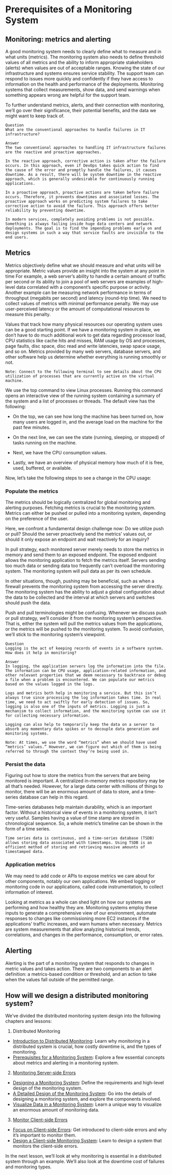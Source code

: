 # Prerequisites of a Monitoring System
## Monitoring: metrics and alerting
A good monitoring system needs to clearly define what to measure and in what units (metrics). The monitoring system also needs to define threshold values of all metrics and the ability to inform appropriate stakeholders (alerts) when values are out of acceptable ranges. Knowing the state of our infrastructure and systems ensures service stability. The support team can respond to issues more quickly and confidently if they have access to information on the health and performance of the deployments. Monitoring systems that collect measurements, show data, and send warnings when something appears wrong are helpful for the support team.

To further understand metrics, alerts, and their connection with monitoring, we’ll go over their significance, their potential benefits, and the data we might want to keep track of.
```
Question
What are the conventional approaches to handle failures in IT infrastructure?

Answer
The two conventional approaches to handling IT infrastructure failures are the reactive and proactive approaches.

In the reactive approach, corrective action is taken after the failure occurs. In this approach, even if DevOps takes quick action to find the cause of the error and promptly handle the failures, it causes downtime. As a result, there will be system downtime in the reactive approach, which is generally undesirable for continuously running applications.

In a proactive approach, proactive actions are taken before failure occurs. Therefore, it prevents downtimes and associated losses. The proactive approach works on predicting system failures to take corrective action to avoid the failure. This approach offers better reliability by preventing downtime.

In modern services, completely avoiding problems is not possible. Something is always failing inside huge data centers and network deployments. The goal is to find the impending problems early on and design systems in such a way that service faults are invisible to the end users.
```
## Metrics
Metrics objectively define what we should measure and what units will be appropriate. Metric values provide an insight into the system at any point in time For example, a web server’s ability to handle a certain amount of traffic per second or its ability to join a pool of web servers are examples of high-level data correlated with a component’s specific purpose or activity. Another example can be measuring network performance in terms of throughput (megabits per second) and latency (round-trip time). We need to collect values of metrics with minimal performance penalty. We may use user-perceived latency or the amount of computational resources to measure this penalty.

Values that track how many physical resources our operating system uses can be a good starting point. If we have a monitoring system in place, we don’t have to do much additional work to get data regarding processor load, CPU statistics like cache hits and misses, RAM usage by OS and processes, page faults, disc space, disc read and write latencies, swap space usage, and so on. Metrics provided by many web servers, database servers, and other software help us determine whether everything is running smoothly or not.

```
Note: Connect to the following terminal to see details about the CPU utilization of processes that are currently active on the virtual machine.
```

We use the top command to view Linux processes. Running this command opens an interactive view of the running system containing a summary of the system and a list of processes or threads. The default view has the following:

- On the top, we can see how long the machine has been turned on, how many users are logged in, and the average load on the machine for the past few minutes.

- On the next line, we can see the state (running, sleeping, or stopped) of tasks running on the machine.

- Next, we have the CPU consumption values.

- Lastly, we have an overview of physical memory how much of it is free, used, buffered, or available.

Now, let’s take the following steps to see a change in the CPU usage:

### Populate the metrics
The metrics should be logically centralized for global monitoring and alerting purposes. Fetching metrics is crucial to the monitoring system. Metrics can either be pushed or pulled into a monitoring system, depending on the preference of the user.

Here, we confront a fundamental design challenge now: Do we utilize push or pull? Should the server proactively send the metrics’ values out, or should it only expose an endpoint and wait reactively for an inquiry?

In pull strategy, each monitored server merely needs to store the metrics in memory and send them to an exposed endpoint. The exposed endpoint allows the monitoring application to fetch the metrics itself. Servers sending too much data or sending data too frequently can’t overload the monitoring system. The monitoring system will pull data as per its own schedule.

In other situations, though, pushing may be beneficial, such as when a firewall prevents the monitoring system from accessing the server directly. The monitoring system has the ability to adjust a global configuration about the data to be collected and the interval at which servers and switches should push the data.

Push and pull terminologies might be confusing. Whenever we discuss push or pull strategy, we’ll consider it from the monitoring system’s perspective. That is, either the system will pull the metrics values from the applications, or the metrics will be pushed to the monitoring system. To avoid confusion, we’ll stick to the monitoring system’s viewpoint.

```
Question
Logging is the act of keeping records of events in a software system. How does it help in monitoring?

Answer
In logging, the application servers log the information into the file. The information can be CPU usage, application-related information, and other relevant properties that we deem necessary to backtrace or debug a file when a problem is encountered. We can populate our metrics based on the values logged in the logs.

Logs and metrics both help in monitoring a service. But this isn’t always true since processing the log information takes time. In real time, we need to act swiftly for early detection of issues. So, logging is also one of the inputs of metrics. Logging is just a mechanism to collect information, and the monitoring system can use it for collecting necessary information.

Logging can also help to temporarily keep the data on a server to absorb any momentary data spikes or to decouple data generation and monitoring systems.
```
```
Note: At times, we use the word “metrics” when we should have used “metrics’ values.” However, we can figure out which of them is being referred to through the context they’re being used in.
```
### Persist the data
Figuring out how to store the metrics from the servers that are being monitored is important. A centralized in-memory metrics repository may be all that’s needed. However, for a large data center with millions of things to monitor, there will be an enormous amount of data to store, and a time-series database can help in this regard.

Time-series databases help maintain durability, which is an important factor. Without a historical view of events in a monitoring system, it isn’t very useful. Samples having a value of time stamp are stored in chronological sequence. So, a whole metric’s timeline can be shown in the form of a time series.

```
Time series data is continuous, and a time-series database (TSDB) allows storing data associated with timestamps. Using TSDB is an efficient method of storing and retrieving massive amounts of timestamped data.
```

### Application metrics
We may need to add code or APIs to expose metrics we care about for other components, notably our own applications. We embed logging or monitoring code in our applications, called code instrumentation, to collect information of interest.

Looking at metrics as a whole can shed light on how our systems are performing and how healthy they are. Monitoring systems employ these inputs to generate a comprehensive view of our environment, automate responses to changes like commissioning more EC2 instances if the applications’ traffic increases, and warn humans when necessary. Metrics are system measurements that allow analyzing historical trends, correlations, and changes in the performance, consumption, or error rates.
## Alerting
Alerting is the part of a monitoring system that responds to changes in metric values and takes action. There are two components to an alert definition: a metrics-based condition or threshold, and an action to take when the values fall outside of the permitted range.



## How will we design a distributed monitoring system?
We’ve divided the distributed monitoring system design into the following chapters and lessons:

1. Distributed Monitoring
- [Introduction to Distributed Monitoring](../Introduction%20to%20Distributed%20Monitoring/README.md): Learn why monitoring in a distributed system is crucial, how costly downtime is, and the types of monitoring.
- [Prerequisites for a Monitoring System](../System%20Design%20Distributed%20Monitoring/README.md): Explore a few essential concepts about metrics and alerting in a monitoring system.
2. [Monitoring Server-side Errors](../../Monitor%20Server-side%20Errors/Design%20of%20a%20Blob%20Store/README.md)
- [Designing a Monitoring System](../../Monitor%20Server-side%20Errors/Design%20of%20aa%20Blob%20Store/README.md): Define the requirements and high-level design of the monitoring system.
- [A Detailed Design of the Monitoring System](../../Monitor%20Server-side%20Errors/Detailed%20Design%20of%20a%20Monitoring%20System/README.md): Go into the details of designing a monitoring system, and explore the components involved.
- [Visualize Data in a Monitoring System](../../Monitor%20Server-side%20Errors/Visualize%20Data%20in%20a%20Monitoring%20System/README.md): Learn a unique way to visualize an enormous amount of monitoring data.
3. [Monitor Client-side Errors](../../Monitor%20Client-side%20Errors/Focus%20on%20Client-side%20Errors%20in%20a%20Monitoring%20System/README.md)
- [Focus on Client-side Errors](../../Monitor%20Client-side%20Errors/Focus%20on%20Client-side%20Errors%20in%20a%20Monitoring%20System/README.md): Get introduced to client-side errors and why it’s important to monitor them.
- [Design a Client-side Monitoring System](../../Monitor%20Client-side%20Errors/Design%20of%20a%20Client-side%20Monitoring%20System/README.md): Learn to design a system that monitors the client-side errors.

In the next lesson, we’ll look at why monitoring is essential in a distributed system through an example. We’ll also look at the downtime cost of failures and monitoring types.
